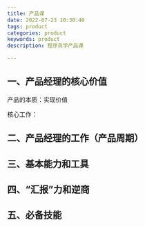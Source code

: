 ```yaml
---
title: 产品课
date: 2022-07-23 10:30:40
tags: product
categories: product
keywords: product
description: 程序员学产品课

---
```


## 一、产品经理的核心价值

产品的本质：实现价值

核心工作：

## 二、产品经理的工作（产品周期）



## 三、基本能力和工具



## 四、“汇报”力和逆商



## 五、必备技能